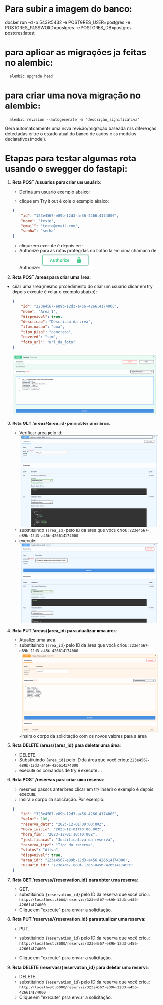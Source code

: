 # Para subir a imagem do banco:

docker run -d -p 5439:5432 -e POSTGRES_USER=postgres -e POSTGRES_PASSWORD=postgres -e POSTGRES_DB=postgres postgres:latest

# para aplicar as migrações ja feitas no alembic:

```
  alembic upgrade head
```

# para criar uma nova migração no alembic:

```
  alembic revision --autogenerate -m "descrição_significativa"
```

Gera automaticamente uma nova revisão/migração baseada nas diferenças detectadas entre o estado atual do banco de dados e os modelos declarativos(model).

# Etapas para testar algumas rota usando o swegger do fastapi:

1. **Rota POST /usuarios para criar um usuário**:

   - Defina um usuario exemplo abaixo:
   
   - clique em Try it out é cole o exemplo abaixo: 
   ```json
   {
       "id": "123e4567-e89b-12d3-a456-426614174000",
       "nome": "teste",
       "email": "teste@email.com",
       "senha": "senha"
   }
   ```
   - clique em execute é depois em:
   - Authorize para as rotas protegidas no botão la em cima chamado de Authorize:
   ![1696878520587](image/README/1696878520587.png)



2. **Rota POST /areas para criar uma área**:

- criar uma area(mesmo procedimento do criar um usuario clicar em try depois execute é colar o exemplo abaixo):

  ```json
  {
      "id": "223e4567-e89b-12d3-a456-426614174000",
      "nome": "Area 1",
      "disponivel": true,
      "descricao": "Descricao da area",
      "iluminacao": "boa",
      "tipo_piso": "concreto",
      "covered": "sim",
      "foto_url": "url_da_foto"
  }
  ```
  ![1696872141583](image/README/1696872141583.png)

3. **Rota GET /areas/{area_id} para obter uma área**:

   - Verificar area pelo id: ![1696872238182](image/README/1696872238182.png)
   - substituindo `{area_id}` pelo ID da área que você criou: `223e4567-e89b-12d3-a456-426614174000`
   - execute: ![1696872300580](image/README/1696872300580.png)



   
4. **Rota PUT /areas/{area_id} para atualizar uma área**:

   - Atualize uma area.
   - substituindo `{area_id}` pelo ID da área que você criou: `223e4567-e89b-12d3-a456-426614174000` ![1696872436968](image/README/1696872436968.png)
     -insira o corpo da solicitação com os novos valores para a área.


5. **Rota DELETE /areas/{area_id} para deletar uma área**:

   - DELETE.
   - Substituindo `{area_id}` pelo ID da área que você criou: `223e4567-e89b-12d3-a456-426614174000`
   - execute os comandos de try é execute....


6. **Rota POST /reservas para criar uma reserva**:

   - mesmos passos anteriores clicar em try inserir o exemplo é depois execute.
   - insira o corpo da solicitação. Por exemplo:

   ```json
   {
       "id": "323e4567-e89b-12d3-a456-426614174000",
       "valor": 100,
       "reserva_data": "2023-12-01T00:00:00Z",
       "hora_inicio": "2023-12-01T08:00:00Z",
       "hora_fim": "2023-12-01T10:00:00Z",
       "justificacao": "Justificativa da reserva",
       "reserva_tipo": "Tipo da reserva",
       "status": "Ativa",
       "disponivel": true,
       "area_id": "223e4567-e89b-12d3-a456-426614174000",
       "usuario_id": "123e4567-e89b-12d3-a456-426614174000"
   }
   ```
7. **Rota GET /reservas/{reservation_id} para obter uma reserva**:

   - GET.
   - substituindo `{reservation_id}` pelo ID da reserva que você criou: `http://localhost:8000/reservas/323e4567-e89b-12d3-a456-426614174000`
   - Clique em "execute" para enviar a solicitação.

8. **Rota PUT /reservas/{reservation_id} para atualizar uma reserva**:

   - PUT.
   - substituindo `{reservation_id}` pelo ID da reserva que você criou: `http://localhost:8000/reservas/323e4567-e89b-12d3-a456-426614174000`
   
   - Clique em "execute" para enviar a solicitação.

9. **Rota DELETE /reservas/{reservation_id} para deletar uma reserva**:

    - DELETE.
    - substituindo `{reservation_id}` pelo ID da reserva que você criou: `http://localhost:8000/reservas/323e4567-e89b-12d3-a456-426614174000`
    - Clique em "execute" para enviar a solicitação.
